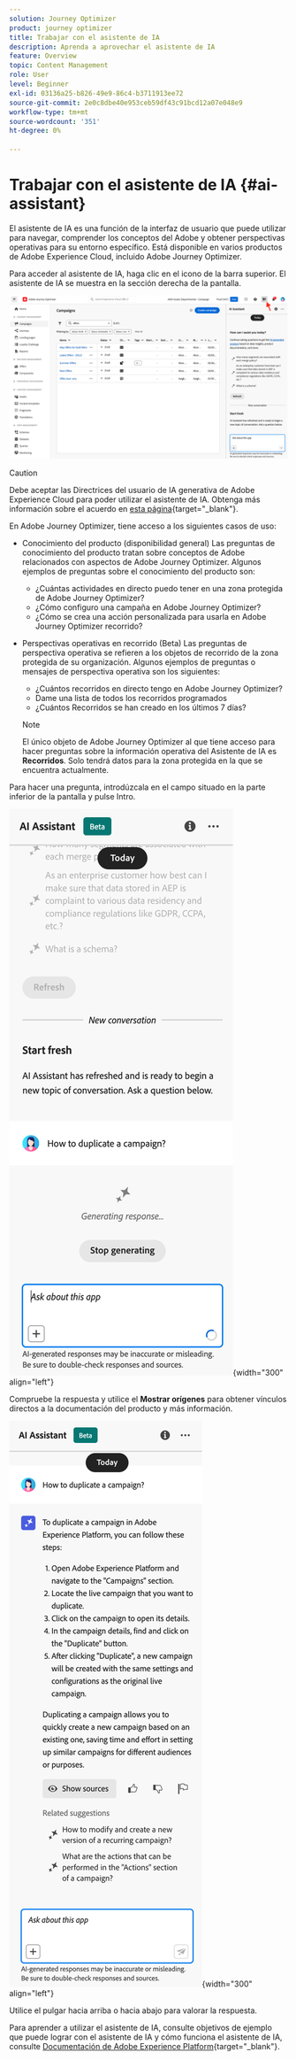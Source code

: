 ```yaml
---
solution: Journey Optimizer
product: journey optimizer
title: Trabajar con el asistente de IA
description: Aprenda a aprovechar el asistente de IA
feature: Overview
topic: Content Management
role: User
level: Beginner
exl-id: 03136a25-b826-49e9-86c4-b3711913ee72
source-git-commit: 2e0c8dbe40e953ceb59df43c91bcd12a07e048e9
workflow-type: tm+mt
source-wordcount: '351'
ht-degree: 0%

---
```


# Trabajar con el asistente de IA {#ai-assistant}

El asistente de IA es una función de la interfaz de usuario que puede utilizar para navegar, comprender los conceptos del Adobe y obtener perspectivas operativas para su entorno específico. Está disponible en varios productos de Adobe Experience Cloud, incluido Adobe Journey Optimizer.

Para acceder al asistente de IA, haga clic en el icono de la barra superior. El asistente de IA se muestra en la sección derecha de la pantalla.

![](assets/do-not-localize/ai-assistant-open.png)


>[!CAUTION]
>
>Debe aceptar las Directrices del usuario de IA generativa de Adobe Experience Cloud para poder utilizar el asistente de IA. Obtenga más información sobre el acuerdo en [esta página](https://experienceleague.adobe.com/en/docs/experience-platform/landing/platform-ui/ai-assistant){target="_blank"}.

En Adobe Journey Optimizer, tiene acceso a los siguientes casos de uso:

* Conocimiento del producto (disponibilidad general) Las preguntas de conocimiento del producto tratan sobre conceptos de Adobe relacionados con aspectos de Adobe Journey Optimizer. Algunos ejemplos de preguntas sobre el conocimiento del producto son:

   * ¿Cuántas actividades en directo puedo tener en una zona protegida de Adobe Journey Optimizer?
   * ¿Cómo configuro una campaña en Adobe Journey Optimizer?
   * ¿Cómo se crea una acción personalizada para usarla en Adobe Journey Optimizer recorrido?


* Perspectivas operativas en recorrido (Beta) Las preguntas de perspectiva operativa se refieren a los objetos de recorrido de la zona protegida de su organización. Algunos ejemplos de preguntas o mensajes de perspectiva operativa son los siguientes:

   * ¿Cuántos recorridos en directo tengo en Adobe Journey Optimizer?
   * Dame una lista de todos los recorridos programados
   * ¿Cuántos Recorridos se han creado en los últimos 7 días?

  >[!NOTE]
  >
  >El único objeto de Adobe Journey Optimizer al que tiene acceso para hacer preguntas sobre la información operativa del Asistente de IA es **Recorridos**. Solo tendrá datos para la zona protegida en la que se encuentra actualmente.


Para hacer una pregunta, introdúzcala en el campo situado en la parte inferior de la pantalla y pulse Intro.

![](assets/do-not-localize/ai-assistant-ask.png){width="300" align="left"}

Compruebe la respuesta y utilice el **Mostrar orígenes** para obtener vínculos directos a la documentación del producto y más información.

![](assets/do-not-localize/ai-assistant-answer.png){width="300" align="left"}

Utilice el pulgar hacia arriba o hacia abajo para valorar la respuesta.

Para aprender a utilizar el asistente de IA, consulte objetivos de ejemplo que puede lograr con el asistente de IA y cómo funciona el asistente de IA, consulte [Documentación de Adobe Experience Platform](https://experienceleague.adobe.com/en/docs/experience-platform/landing/platform-ui/ai-assistant){target="_blank"}.
